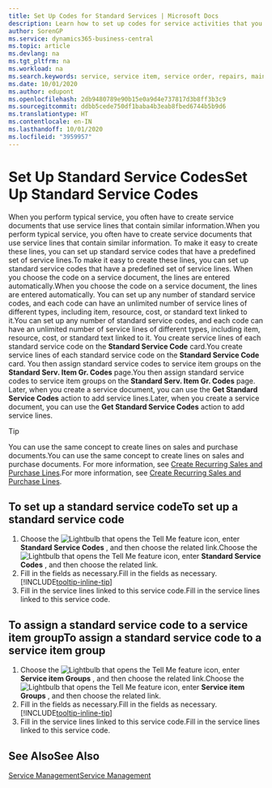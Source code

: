 ```yaml
---
title: Set Up Codes for Standard Services | Microsoft Docs
description: Learn how to set up codes for service activities that you often perform.
author: SorenGP
ms.service: dynamics365-business-central
ms.topic: article
ms.devlang: na
ms.tgt_pltfrm: na
ms.workload: na
ms.search.keywords: service, service item, service order, repairs, maintenance
ms.date: 10/01/2020
ms.author: edupont
ms.openlocfilehash: 2db9480789e90b15e0a9d4e737817d3b8ff3b3c9
ms.sourcegitcommit: ddbb5cede750df1baba4b3eab8fbed6744b5b9d6
ms.translationtype: HT
ms.contentlocale: en-IN
ms.lasthandoff: 10/01/2020
ms.locfileid: "3959957"
---
```

# <a name="set-up-standard-service-codes"></a><span data-ttu-id="dfeea-103">Set Up Standard Service Codes</span><span class="sxs-lookup"><span data-stu-id="dfeea-103">Set Up Standard Service Codes</span></span>

<span data-ttu-id="dfeea-104">When you perform typical service, you often have to create service documents that use service lines that contain similar information.</span><span class="sxs-lookup"><span data-stu-id="dfeea-104">When you perform typical service, you often have to create service documents that use service lines that contain similar information.</span></span> <span data-ttu-id="dfeea-105">To make it easy to create these lines, you can set up standard service codes that have a predefined set of service lines.</span><span class="sxs-lookup"><span data-stu-id="dfeea-105">To make it easy to create these lines, you can set up standard service codes that have a predefined set of service lines.</span></span> <span data-ttu-id="dfeea-106">When you choose the code on a service document, the lines are entered automatically.</span><span class="sxs-lookup"><span data-stu-id="dfeea-106">When you choose the code on a service document, the lines are entered automatically.</span></span> <span data-ttu-id="dfeea-107">You can set up any number of standard service codes, and each code can have an unlimited number of service lines of different types, including item, resource, cost, or standard text linked to it.</span><span class="sxs-lookup"><span data-stu-id="dfeea-107">You can set up any number of standard service codes, and each code can have an unlimited number of service lines of different types, including item, resource, cost, or standard text linked to it.</span></span> <span data-ttu-id="dfeea-108">You create service lines of each standard service code on the **Standard Service Code** card.</span><span class="sxs-lookup"><span data-stu-id="dfeea-108">You create service lines of each standard service code on the **Standard Service Code** card.</span></span> <span data-ttu-id="dfeea-109">You then assign standard service codes to service item groups on the **Standard Serv. Item Gr. Codes** page.</span><span class="sxs-lookup"><span data-stu-id="dfeea-109">You then assign standard service codes to service item groups on the **Standard Serv. Item Gr. Codes** page.</span></span> <span data-ttu-id="dfeea-110">Later, when you create a service document, you can use the **Get Standard Service Codes** action to add service lines.</span><span class="sxs-lookup"><span data-stu-id="dfeea-110">Later, when you create a service document, you can use the **Get Standard Service Codes** action to add service lines.</span></span>  
  
> [!Tip]
> <span data-ttu-id="dfeea-111">You can use the same concept to create lines on sales and purchase documents.</span><span class="sxs-lookup"><span data-stu-id="dfeea-111">You can use the same concept to create lines on sales and purchase documents.</span></span> <span data-ttu-id="dfeea-112">For more information, see [Create Recurring Sales and Purchase Lines](sales-how-work-standard-lines.md).</span><span class="sxs-lookup"><span data-stu-id="dfeea-112">For more information, see [Create Recurring Sales and Purchase Lines](sales-how-work-standard-lines.md).</span></span>  
  
## <a name="to-set-up-a-standard-service-code"></a><span data-ttu-id="dfeea-113">To set up a standard service code</span><span class="sxs-lookup"><span data-stu-id="dfeea-113">To set up a standard service code</span></span>

1. <span data-ttu-id="dfeea-114">Choose the ![Lightbulb that opens the Tell Me feature](media/ui-search/search_small.png "Tell me what you want to do") icon, enter **Standard Service Codes** , and then choose the related link.</span><span class="sxs-lookup"><span data-stu-id="dfeea-114">Choose the ![Lightbulb that opens the Tell Me feature](media/ui-search/search_small.png "Tell me what you want to do") icon, enter **Standard Service Codes** , and then choose the related link.</span></span>  
2. <span data-ttu-id="dfeea-115">Fill in the fields as necessary.</span><span class="sxs-lookup"><span data-stu-id="dfeea-115">Fill in the fields as necessary.</span></span> [!INCLUDE[tooltip-inline-tip](includes/tooltip-inline-tip_md.md)]  
3. <span data-ttu-id="dfeea-116">Fill in the service lines linked to this service code.</span><span class="sxs-lookup"><span data-stu-id="dfeea-116">Fill in the service lines linked to this service code.</span></span>  

## <a name="to-assign-a-standard-service-code-to-a-service-item-group"></a><span data-ttu-id="dfeea-117">To assign a standard service code to a service item group</span><span class="sxs-lookup"><span data-stu-id="dfeea-117">To assign a standard service code to a service item group</span></span>

1. <span data-ttu-id="dfeea-118">Choose the ![Lightbulb that opens the Tell Me feature](media/ui-search/search_small.png "Tell me what you want to do") icon, enter **Service item Groups** , and then choose the related link.</span><span class="sxs-lookup"><span data-stu-id="dfeea-118">Choose the ![Lightbulb that opens the Tell Me feature](media/ui-search/search_small.png "Tell me what you want to do") icon, enter **Service item Groups** , and then choose the related link.</span></span>  
2. <span data-ttu-id="dfeea-119">Fill in the fields as necessary.</span><span class="sxs-lookup"><span data-stu-id="dfeea-119">Fill in the fields as necessary.</span></span> [!INCLUDE[tooltip-inline-tip](includes/tooltip-inline-tip_md.md)]
3. <span data-ttu-id="dfeea-120">Fill in the service lines linked to this service code.</span><span class="sxs-lookup"><span data-stu-id="dfeea-120">Fill in the service lines linked to this service code.</span></span>  

## <a name="see-also"></a><span data-ttu-id="dfeea-121">See Also</span><span class="sxs-lookup"><span data-stu-id="dfeea-121">See Also</span></span>

[<span data-ttu-id="dfeea-122">Service Management</span><span class="sxs-lookup"><span data-stu-id="dfeea-122">Service Management</span></span>](service-service.md)